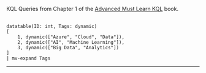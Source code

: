 KQL Queries from Chapter 1 of the [Advanced Must Learn KQL](https://amzn.to/4ocNTON) book.
<br><br>
```
datatable(ID: int, Tags: dynamic)
[
    1, dynamic(["Azure", "Cloud", "Data"]),
    2, dynamic(["AI", "Machine Learning"]),
    3, dynamic(["Big Data", "Analytics"])
]
| mv-expand Tags
```
---
